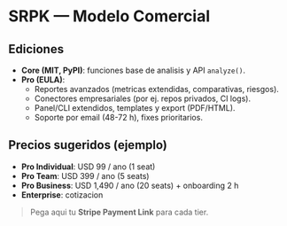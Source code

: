 # SRPK — Modelo Comercial

## Ediciones
- **Core (MIT, PyPI)**: funciones base de analisis y API `analyze()`.
- **Pro (EULA)**:
  - Reportes avanzados (metricas extendidas, comparativas, riesgos).
  - Conectores empresariales (por ej. repos privados, CI logs).
  - Panel/CLI extendidos, templates y export (PDF/HTML).
  - Soporte por email (48-72 h), fixes prioritarios.

## Precios sugeridos (ejemplo)
- **Pro Individual**: USD 99 / ano (1 seat)
- **Pro Team**: USD 399 / ano (5 seats)
- **Pro Business**: USD 1,490 / ano (20 seats) + onboarding 2 h
- **Enterprise**: cotizacion

> Pega aqui tu **Stripe Payment Link** para cada tier.
